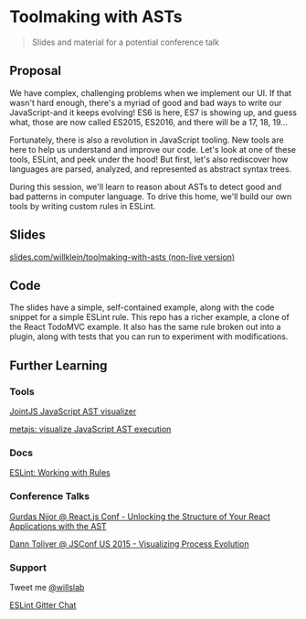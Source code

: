 # Toolmaking with ASTs
> Slides and material for a potential conference talk

## Proposal

We have complex, challenging problems when we implement our UI. If that wasn't hard enough, there's a myriad of good and bad ways to write our JavaScript-and it keeps evolving! ES6 is here, ES7 is showing up, and guess what, those are now called ES2015, ES2016, and there will be a 17, 18, 19...

Fortunately, there is also a revolution in JavaScript tooling. New tools are here to help us understand and improve our code. Let's look at one of these tools, ESLint, and peek under the hood! But first, let's also rediscover how languages are parsed, analyzed, and represented as abstract syntax trees.

During this session, we'll learn to reason about ASTs to detect good and bad patterns in computer language. To drive this home, we'll build our own tools by writing custom rules in ESLint.	

## Slides

[slides.com/willklein/toolmaking-with-asts (non-live version)](https://slides.com/willklein/toolmaking-with-asts-non-live)

## Code

The slides have a simple, self-contained example, along with the code snippet for a simple ESLint rule. This repo has a richer example, a clone of the React TodoMVC example. It also has the same rule broken out into a plugin, along with tests that you can run to experiment with modifications.

## Further Learning

### Tools

[JointJS JavaScript AST visualizer](http://jointjs.com/demos/javascript-ast)

[metajs: visualize JavaScript AST execution](http://int3.github.io/metajs/)

### Docs

[ESLint: Working with Rules](http://eslint.org/docs/developer-guide/working-with-rules.html)

### Conference Talks

[Gurdas Nijor @ React.js Conf - Unlocking the Structure of Your React Applications with the AST](http://conf.reactjs.com/schedule.html#unlocking-the-structure-of-your-react-applications-with-the-ast)

[Dann Toliver @ JSConf US 2015 - Visualizing Process Evolution](http://2015.jsconf.us/speakers.html#toliver)

### Support

Tweet me [@willslab](https://twitter.com/willslab)

[ESLint Gitter Chat](http://gitter.im/eslint/eslint)
